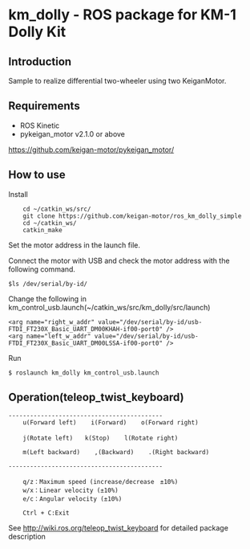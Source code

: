 km_dolly - ROS package for KM-1 Dolly Kit
=========================================

Introduction
--

Sample to realize differential two-wheeler using two KeiganMotor.

Requirements
--

- ROS Kinetic
- pykeigan_motor v2.1.0 or above

https://github.com/keigan-motor/pykeigan_motor/

How to use
--

Install

        cd ~/catkin_ws/src/
        git clone https://github.com/keigan-motor/ros_km_dolly_simple
        cd ~/catkin_ws/
        catkin_make


Set the motor address in the launch file.

Connect the motor with USB and check the motor address with the following command.

    $ls /dev/serial/by-id/

   Change the following in km_control_usb.launch(~/catkin_ws/src/km_dolly/src/launch)

    <arg name="right_w_addr" value="/dev/serial/by-id/usb-FTDI_FT230X_Basic_UART_DM00KHAH-if00-port0" />
    <arg name="left_w_addr" value="/dev/serial/by-id/usb-FTDI_FT230X_Basic_UART_DM00LSSA-if00-port0" />


 Run

    $ roslaunch km_dolly km_control_usb.launch


Operation(teleop_twist_keyboard)
--


    -------------------------------------------
        u(Forward left)    i(Forward)    o(Forward right)
    
        j(Rotate left)　　k(Stop)    l(Rotate right)
    
        m(Left backward)    ,(Backward)    .(Right backward)
    
    -------------------------------------------
    
        q/z：Maximum speed (increase/decrease　±10%)
        w/x：Linear velocity (±10%)
        e/c：Angular velocity (±10%)
    
        Ctrl + C:Exit

See http://wiki.ros.org/teleop_twist_keyboard for detailed package description